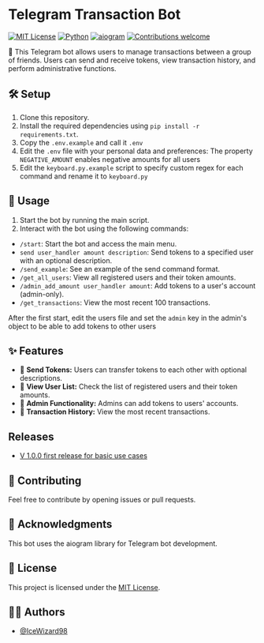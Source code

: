 # Telegram Transaction Bot

[![MIT License](https://img.shields.io/badge/License-MIT-green.svg)](https://choosealicense.com/licenses/mit/)
[![Python](https://img.shields.io/badge/Python-3.10-blue)](https://www.python.org/)
[![aiogram](https://img.shields.io/badge/aiogram-3-red)](https://github.com/aiogram/aiogram)
[![Contributions welcome](https://img.shields.io/badge/Contributions-welcome-brightgreen.svg)](https://github.com/IceWizard98/money_bot/issues)

🤖 This Telegram bot allows users to manage transactions between a group of friends. Users can send and receive tokens, view transaction history, and perform administrative functions.

## 🛠️ Setup

1. Clone this repository.
2. Install the required dependencies using `pip install -r requirements.txt`.
3. Copy the `.env.example` and call it `.env`
4. Edit the `.env` file with your personal data and preferences:
   The property `NEGATIVE_AMOUNT` enables negative amounts for all users
5. Edit the `keyboard.py.example` script to specify custom regex for each command and rename it to `keyboard.py`

## 🚀 Usage

1. Start the bot by running the main script.
2. Interact with the bot using the following commands:

- `/start`: Start the bot and access the main menu.
- `send user_handler amount description`: Send tokens to a specified user with an optional description.
- `/send_example`: See an example of the send command format.
- `/get_all_users`: View all registered users and their token amounts.
- `/admin_add_amount user_handler amount`: Add tokens to a user's account (admin-only).
- `/get_transactions`: View the most recent 100 transactions.

After the first start, edit the users file and set the `admin` key in the admin's object to be able to add tokens to other users

## ✨ Features

- 💸 **Send Tokens:** Users can transfer tokens to each other with optional descriptions.
- 👥 **View User List:** Check the list of registered users and their token amounts.
- 🔑 **Admin Functionality:** Admins can add tokens to users' accounts.
- 📜 **Transaction History:** View the most recent transactions.

## Releases

- [V 1.0.0 first release for basic use cases](https://github.com/IceWizard98/money_bot/releases/tag/V1.0.0)

## 🤝 Contributing

Feel free to contribute by opening issues or pull requests.

## 🙏 Acknowledgments

This bot uses the aiogram library for Telegram bot development.

## 📝 License

This project is licensed under the [MIT License](LICENSE).

## 👨‍💻 Authors

- [@IceWizard98](https://www.github.com/IceWizard98)
